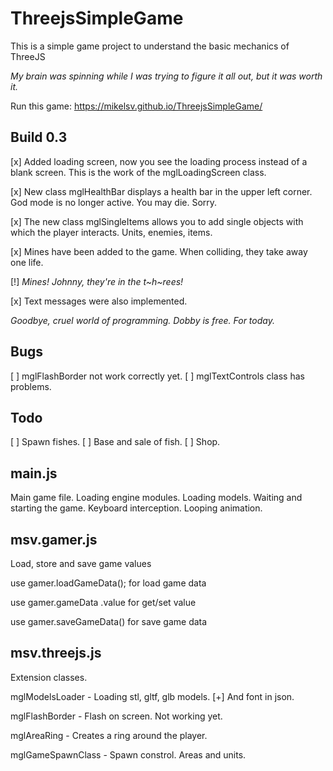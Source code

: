 # ThreejsSimpleGame

This is a simple game project to understand the basic mechanics of ThreeJS

_My brain was spinning while I was trying to figure it all out, but it was worth it._

Run this game: https://mikelsv.github.io/ThreejsSimpleGame/

## Build 0.3
[x] Added loading screen, now you see the loading process instead of a blank screen. This is the work of the mglLoadingScreen class.

[x] New class mglHealthBar displays a health bar in the upper left corner. God mode is no longer active. You may die. Sorry.

[x] The new class mglSingleItems allows you to add single objects with which the player interacts. Units, enemies, items.

[x] Mines have been added to the game. When colliding, they take away one life.

[!] _Mines! Johnny, they're in the t~h~rees!_

[x] Text messages were also implemented.

_Goodbye, cruel world of programming. Dobby is free. For today._

## Bugs
[ ] mglFlashBorder not work correctly yet.
[ ] mglTextControls class has problems.

## Todo
[ ] Spawn fishes.
[ ] Base and sale of fish.
[ ] Shop.

## main.js
Main game file. Loading engine modules. Loading models. Waiting and starting the game. Keyboard interception. Looping animation.

## msv.gamer.js
Load, store and save game values

use gamer.loadGameData(); for load game data

use gamer.gameData .value for get/set value

use gamer.saveGameData() for save game data

## msv.threejs.js
Extension classes.

mglModelsLoader - Loading stl, gltf, glb models. [+] And font in json.

mglFlashBorder - Flash on screen. Not working yet.

mglAreaRing - Creates a ring around the player.

mglGameSpawnClass - Spawn constrol. Areas and units.
